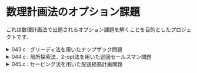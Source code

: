 # 数理計画法のオプション課題  
これは数理計画法で出題されるオプション課題を解くことを目的としたプロジェクトです．

<details>
  <summary>043.c : グリーディ法を用いたナップザック問題</summary>
  
### グリーディ法（貪欲法）
その時点で最も良い（最適に見える）選択を繰り返すことで最終的な解を求めるアルゴリズムの手法
最適解になるとは限らない．

- **最適解でない理由**  
ある金額を硬貨で払うとき，大きなものから払っていく．  
{10, 7, 1} の硬貨があるとき，14円の払い方は {10, 1, 1, 1, 1}．  
これは，最適解ではない．（最適解は {7, 7}である．

### 実装
貪欲法なので，アイテムごとの重量あたりの価値を計算する必要がある．
また，それらをソートして降順で選択する必要がある．
```c
typedef struct {
    int index; // 元のアイテムのインデックス
    int size; // サイズ
    int value; // 価値
    double ratio; // 価値/サイズ
} Item;
```
このようにアイテム構造体の中に元のインデックスを保持することで，ソート後でも選択したアイテムを把握できる．
  
</details>

<details>
  <summary>044.c : 局所探索法．2-opt法を用いた巡回セールスマン問題  </summary>
  
### 局所探索法
  現在の解の周り（近傍）を見渡し，より良い解に遷移していく最適化手法．
  当たり前だが，最適解になるとは限らない．

- **最適解でない具体例**
山を登ることを想定する．
現在の地点から上を目指すとき，10歩以内で登れる最適地点を探し上る．それを繰り返し頂上を示す．
実際には少し遠回りしたほうが，総コスト（耐力）を消耗せずに登れるかもしれない．

### 実装
都市を一筆書きするとき，コストが最小となるようなルートを探すときに用いられる初歩的なアルゴリズムである**2-opt**法を用いる．  

はじめ，適当なルートを生成する.  
その中のに変を選び，頂点を交換する.  
```
- A - B -        - A   B -
            ->       X
- C - D -        - C   D -
```
もし，これがコストが低くなるなら，ルートを更新する.  
更新がなければ終了する.  

</details>
<details><summary>045.c : セービング法を用いた配送経路計画問題  </summary>

### セービング法
配送の総移動距離を最適化する貪欲法の一種．もちろんこれも最適解を保証しない．

- **最適解でない具体例**  
  簡潔に言うと，二点間を順に統合していくからである．  
  言い換えると，2つ配達地点に行くと必ず倉庫に戻る必要がある．  
  3.4...と配達地点分探索すれば勿論最適解は得られるが，それでは計算量が...  
  そもそも，貪欲法の一種であることを忘れてはいけない．  
  

### 実装

1. **初期ルート作成**
   - 各顧客に対して個別のルート（拠点 → 顧客 → 拠点）を作成.

2. **セービング（Saving）の計算**
   - 顧客 i, j を1つのルートにまとめたときに節約できるコストを以下で計算：
     ```
     S(i, j) = d(0, i) + d(0, j) - d(i, j)
     ```

3. **セービングの降順で並べる**
   - 節約効果が大きい組み合わせから順に処理.

4. **ルートの統合**
   - 条件（トラックの容量など）を満たす場合にルートを統合.

5. **繰り返し**
   - 全ての顧客を統合し終えるまで繰り返す.
     
</details>
